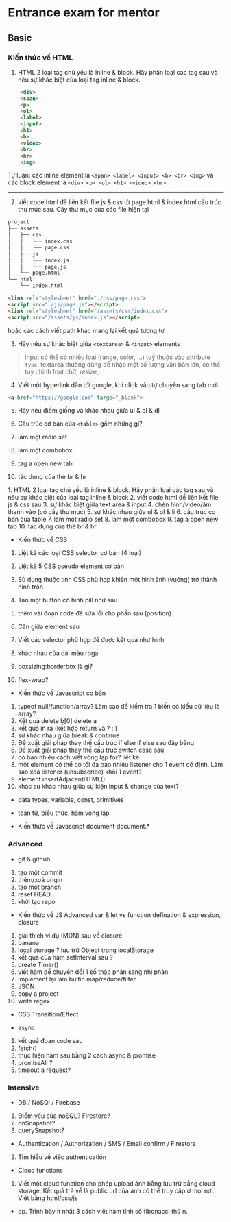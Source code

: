 # Entrance exam for mentor

## Basic
### Kiến thức về HTML
1. HTML 2 loại tag chủ yếu là inline & block. Hãy phân loại các tag sau và nêu sự khác biệt của loại tag inline & block.
```html
    <div>
    <span>
    <p>
    <ol>
    <label>
    <input>
    <h1>
    <b>
    <video>
    <br>
    <hr>
    <img>
```
Tự luận: các inline element là `<span> <label> <input> <b> <br> <img>` và các block element là `<div> <p> <ol> <h1> <video> <hr>`

---

2. viết code html để liên kết file js & css từ page.html & index.html cấu trúc thư mục sau.
Cây thư mục của các file hiện tại   
```txt
project
├── assets
│   ├── css
│   │   ├── index.css
│   │   └── page.css
│   ├── js
│   │   ├── index.js
│   │   └── page.js
│   └── page.html
└── html
    └── index.html
```

```html
<link rel="stylesheet" href="./css/page.css">
<script src="./js/page.js"></script>
<link rel="stylesheet" href="/assets/css/index.css">
<script src="/assets/js/index.js"></script>
```
hoặc các cách viết path khác mang lại kết quả tương tự

3. Hãy nêu sự khác biệt giữa `<textarea>` & `<input>` elements

> input có thể có nhiều loại (range, color, ...) tuỳ thuộc vào attribute `type`. textarea thường dùng để nhập một số lượng văn bản lớn, có thể tuỳ chỉnh font chữ, resize,..

4. Viết một hyperlink dẫn tới google, khi click vào tự chuyển sang tab mới.

```html 
<a href="https://google.com" targe="_blank">
```

5. Hãy nêu điểm giống và khác nhau giữa ul & ol & dl

6. Cấu trúc cơ bản của `<table>` gồm những gì?
7. làm một radio set 
8. làm một combobox
9. tag a open new tab
10. tác dụng của thẻ br & hr

</details>
1. HTML 2 loại tag chủ yếu là inline & block. Hãy phân loại các tag sau và nêu sự khác biệt của loại tag inline & block
2. viết code html để liên kết file js & css sau
3. sự khác biệt giữa text area & input
4. chèn hình/video/âm thanh vào (có cây thư mục)
5. sự khác nhau giữa ul & ol & li
6. cấu trúc cơ bản của table
7. làm một radio set 
8. làm một combobox
9. tag a open new tab
10. tác dụng của thẻ br & hr



- Kiến thức về CSS 

1. Liệt kê các loại CSS selector cơ bản (4 loại)

2. Liệt kê 5 CSS pseudo element cơ bản 

3. Sử dụng thuộc tính CSS phù hợp khiến một hình ảnh (vuông) trở thành hình tròn

4. Tạo một button có hình pill như sau

5. thêm vài đoạn code để sửa lỗi cho phần sau (position)

6. Căn giữa element sau

7. Viết các selector phù hợp để được kết quả như hình 

8. khác nhau của dải màu rbga

9. boxsizing:borderbox là gì?

10. flex-wrap?

- Kiến thức về Javascript cơ bản
1. typeof null/function/array? Làm sao để kiểm tra 1 biến có kiểu dữ liệu là array?
2. Kết quả 
delete b[0]
delete a 
3. kết quả in ra (kết hợp return và ? : )
4. sự khác nhau giữa break & continue
5. Đề xuất giải pháp thay thế cấu trúc if else if else sau đây bằng
6. Đề xuất giải pháp thay thế cấu trúc switch case sau
7. có bao nhiêu cách viết vòng lạp for? liệt kê
8. một element có thể có tối đa bao nhiêu listener cho 1 event cố định. Làm sao xoá listener (unsubscribe) khỏi 1 event?
9. element.insertAdjacentHTML()
10. khác sự khác nhau giữa sự kiện input & change của text?
- data types, variable, const, primitives

- toán tử, biểu thức, hàm vòng lặp

- Kiến thức về Javascript document
document.*

### Advanced
- git & github
1. tạo một commit 
2. thêm/xoá origin
3. tạo một branch
4. reset HEAD
5. khởi tạo repo
- Kiến thức về JS Advanced
var & let vs function defination & expression, closure
1. giải thích ví dụ (MDN) sau về closure
2. banana
3. local storage ? lưu trữ Object trong localStorage
4. kết quả của hàm setInterval sau ?
5. create Timer()
6. viết hàm để chuyển đổi 1 số thập phân sang nhị phân
7. implement lại làm bultin map/reduce/filter
8. JSON
9. copy a project
10. write regex

- CSS Transition/Effect

- async
1. kết quả đoạn code sau
2. fetch()
3. thực hiện hàm sau bằng 2 cách async & promise 
4. promiseAll ?
5. timeout a request?
### Intensive
- DB / NoSQl / Firebase
1. Điểm yếu của noSQL? Firestore? 
2. onSnapshot?
3. querySnapshot?
- Authentication / Authorization / SMS / Email confirm / Firestore
2. Tìm hiểu về việc authentication
- Cloud functions
1. Viết một cloud function cho phép upload ảnh bằng lưu trữ bằng cloud storage. Kết quả trả về là public url của ảnh có thể truy cập ở mọi nơi. Viết bằng html/css/js
- dp. Trình bày ít nhất 3 cách viết hàm tính số fibonacci thứ n.